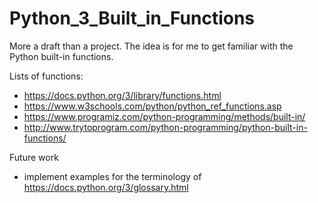 # Python_3_Built_in_Functions

More a draft than a project.
The idea is for me to get familiar with the Python built-in functions.

Lists of functions:
-    https://docs.python.org/3/library/functions.html
-    https://www.w3schools.com/python/python_ref_functions.asp
-    https://www.programiz.com/python-programming/methods/built-in/
-    http://www.trytoprogram.com/python-programming/python-built-in-functions/


Future work

-    implement examples for the terminology of https://docs.python.org/3/glossary.html

